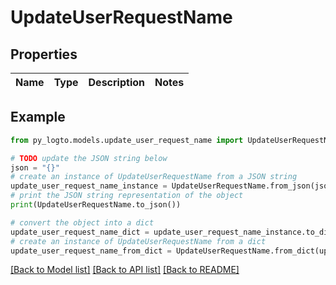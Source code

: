 # UpdateUserRequestName


## Properties

Name | Type | Description | Notes
------------ | ------------- | ------------- | -------------

## Example

```python
from py_logto.models.update_user_request_name import UpdateUserRequestName

# TODO update the JSON string below
json = "{}"
# create an instance of UpdateUserRequestName from a JSON string
update_user_request_name_instance = UpdateUserRequestName.from_json(json)
# print the JSON string representation of the object
print(UpdateUserRequestName.to_json())

# convert the object into a dict
update_user_request_name_dict = update_user_request_name_instance.to_dict()
# create an instance of UpdateUserRequestName from a dict
update_user_request_name_from_dict = UpdateUserRequestName.from_dict(update_user_request_name_dict)
```
[[Back to Model list]](../README.md#documentation-for-models) [[Back to API list]](../README.md#documentation-for-api-endpoints) [[Back to README]](../README.md)


